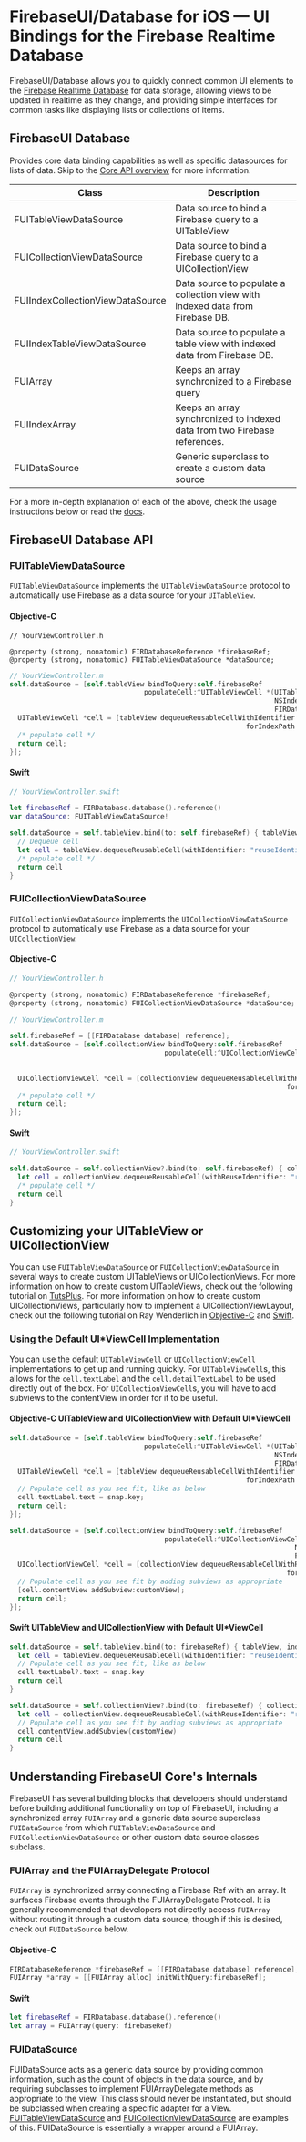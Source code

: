 # FirebaseUI/Database for iOS — UI Bindings for the Firebase Realtime Database

FirebaseUI/Database allows you to quickly connect common UI elements to the [Firebase Realtime Database](https://firebase.google.com/docs/database?utm_source=firebaseui-ios) for data storage, allowing views to be updated in realtime as they change, and providing simple interfaces for common tasks like displaying lists or collections of items.

## FirebaseUI Database
Provides core data binding capabilities as well as specific datasources for lists of data. Skip to the [Core API overview](https://github.com/firebase/firebaseui-ios#firebaseui-core-api) for more information.

Class                            | Description
-------------------------------- | --------------------------------
FUITableViewDataSource           | Data source to bind a Firebase query to a UITableView
FUICollectionViewDataSource      | Data source to bind a Firebase query to a UICollectionView
FUIIndexCollectionViewDataSource | Data source to populate a collection view with indexed data from Firebase DB.
FUIIndexTableViewDataSource      | Data source to populate a table view with indexed data from Firebase DB.
FUIArray                         | Keeps an array synchronized to a Firebase query
FUIIndexArray                    | Keeps an array synchronized to indexed data from two Firebase references.
FUIDataSource                    | Generic superclass to create a custom data source

For a more in-depth explanation of each of the above, check the usage instructions below or read the [docs](https://firebaseui.firebaseapp.com/docs/ios/index.html).

## FirebaseUI Database API
### FUITableViewDataSource

`FUITableViewDataSource` implements the `UITableViewDataSource` protocol to automatically use Firebase as a data source for your `UITableView`.

#### Objective-C
```objc
// YourViewController.h

@property (strong, nonatomic) FIRDatabaseReference *firebaseRef;
@property (strong, nonatomic) FUITableViewDataSource *dataSource;
```

```objective-c
// YourViewController.m
self.dataSource = [self.tableView bindToQuery:self.firebaseRef
                                 populateCell:^UITableViewCell *(UITableView *tableView,
                                                                 NSIndexPath *indexPath,
                                                                 FIRDataSnapshot *snap) {
  UITableViewCell *cell = [tableView dequeueReusableCellWithIdentifier:@"reuseIdentifier"
                                                          forIndexPath:indexPath];
  /* populate cell */
  return cell;
}];
```

#### Swift
```swift
// YourViewController.swift

let firebaseRef = FIRDatabase.database().reference()
var dataSource: FUITableViewDataSource!

self.dataSource = self.tableView.bind(to: self.firebaseRef) { tableView, indexPath, snapshot in
  // Dequeue cell
  let cell = tableView.dequeueReusableCell(withIdentifier: "reuseIdentifier", for: indexPath)
  /* populate cell */
  return cell
}
```

### FUICollectionViewDataSource

`FUICollectionViewDataSource` implements the `UICollectionViewDataSource` protocol to automatically use Firebase as a data source for your `UICollectionView`.

#### Objective-C
```objective-c
// YourViewController.h

@property (strong, nonatomic) FIRDatabaseReference *firebaseRef;
@property (strong, nonatomic) FUICollectionViewDataSource *dataSource;
```

```objective-c
// YourViewController.m

self.firebaseRef = [[FIRDatabase database] reference];
self.dataSource = [self.collectionView bindToQuery:self.firebaseRef
                                      populateCell:^UICollectionViewCell *(UICollectionView *collectionView,
                                                                           NSIndexPath *indexPath,
                                                                           FIRDataSnapshot *object) {
  UICollectionViewCell *cell = [collectionView dequeueReusableCellWithReuseIdentifier:@"reuseIdentfier"
                                                                    forIndexPath:indexPath];
  /* populate cell */
  return cell;
}];
```

#### Swift
```swift
// YourViewController.swift

self.dataSource = self.collectionView?.bind(to: self.firebaseRef) { collectionView, indexPath, snap in
  let cell = collectionView.dequeueReusableCell(withReuseIdentifier: "reuseIdentifier", for: indexPath)
  /* populate cell */
  return cell
}
```

## Customizing your UITableView or UICollectionView

You can use `FUITableViewDataSource` or `FUICollectionViewDataSource` in several ways to create custom UITableViews or UICollectionViews. For more information on how to create custom UITableViews, check out the following tutorial on [TutsPlus](http://code.tutsplus.com/tutorials/ios-sdk-crafting-custom-uitableview-cells--mobile-15702). For more information on how to create custom UICollectionViews, particularly how to implement a UICollectionViewLayout, check out the following tutorial on Ray Wenderlich in [Objective-C](http://www.raywenderlich.com/22324/beginning-uicollectionview-in-ios-6-part-12) and [Swift](http://www.raywenderlich.com/78550/beginning-ios-collection-views-swift-part-1).

### Using the Default UI*ViewCell Implementation

You can use the default `UITableViewCell` or `UICollectionViewCell` implementations to get up and running quickly. For `UITableViewCell`s, this allows for the `cell.textLabel` and the `cell.detailTextLabel` to be used directly out of the box. For `UICollectionViewCell`s, you will have to add subviews to the contentView in order for it to be useful.

#### Objective-C UITableView and UICollectionView with Default UI*ViewCell
```objective-c
self.dataSource = [self.tableView bindToQuery:self.firebaseRef
                                 populateCell:^UITableViewCell *(UITableView *tableView,
                                                                 NSIndexPath *indexPath,
                                                                 FIRDataSnapshot *snap) {
  UITableViewCell *cell = [tableView dequeueReusableCellWithIdentifier:@"reuseIdentifier"
                                                          forIndexPath:indexPath];
  // Populate cell as you see fit, like as below
  cell.textLabel.text = snap.key;
  return cell;
}];
```

```objective-c
self.dataSource = [self.collectionView bindToQuery:self.firebaseRef
                                      populateCell:^UICollectionViewCell *(UICollectionView *collectionView,
                                                                      NSIndexPath *indexPath,
                                                                      FIRDataSnapshot *snap) {
  UICollectionViewCell *cell = [collectionView dequeueReusableCellWithReuseIdentifier:@"reuseIdentifier"
                                                                    forIndexPath:indexPath];
  // Populate cell as you see fit by adding subviews as appropriate
  [cell.contentView addSubview:customView];
  return cell;
}];
```

#### Swift UITableView and UICollectionView with Default UI*ViewCell
```swift
self.dataSource = self.tableView.bind(to: firebaseRef) { tableView, indexPath, snap in
  let cell = tableView.dequeueReusableCell(withIdentifier: "reuseIdentifier", for: indexPath)
  // Populate cell as you see fit, like as below
  cell.textLabel?.text = snap.key
  return cell
}
```

```swift
self.dataSource = self.collectionView?.bind(to: firebaseRef) { collectionView, indexPath, snap in
  let cell = collectionView.dequeueReusableCell(withReuseIdentifier: "reuseIdentifier", for: indexPath)
  // Populate cell as you see fit by adding subviews as appropriate
  cell.contentView.addSubview(customView)
  return cell
}
```

## Understanding FirebaseUI Core's Internals

FirebaseUI has several building blocks that developers should understand before building additional functionality on top of FirebaseUI, including a synchronized array `FUIArray` and a generic data source superclass `FUIDataSource` from which `FUITableViewDataSource` and `FUICollectionViewDataSource` or other custom data source classes subclass.

### FUIArray and the FUIArrayDelegate Protocol

`FUIArray` is synchronized array connecting a Firebase Ref with an array. It surfaces Firebase events through the FUIArrayDelegate Protocol. It is generally recommended that developers not directly access `FUIArray` without routing it through a custom data source, though if this is desired, check out `FUIDataSource` below.

#### Objective-C
```objective-c
FIRDatabaseReference *firebaseRef = [[FIRDatabase database] reference];
FUIArray *array = [[FUIArray alloc] initWithQuery:firebaseRef];
```

#### Swift
```swift
let firebaseRef = FIRDatabase.database().reference()
let array = FUIArray(query: firebaseRef)
```

### FUIDataSource

FUIDataSource acts as a generic data source by providing common information, such as the count of objects in the data source, and by requiring subclasses to implement FUIArrayDelegate methods as appropriate to the view. This class should never be instantiated, but should be subclassed when creating a specific adapter for a View. [FUITableViewDataSource](https://github.com/firebase/FirebaseUI-iOS/blob/master/FirebaseUI/Implementation/FUITableViewDataSource.m) and [FUICollectionViewDataSource](https://github.com/firebase/FirebaseUI-iOS/blob/master/FirebaseUI/Implementation/FUICollectionViewDataSource.m) are examples of this. FUIDataSource is essentially a wrapper around a FUIArray.
